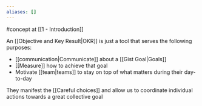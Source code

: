 ```yaml
---
aliases: []
---
```

#concept at [[1 - Introduction]]

An [[Objective and Key Result|OKR]] is just a tool that serves the following purposes:

- [[communication|Communicate]] about a [[Gist Goal|Goals]]
- [[Measure]] how to achieve that goal
- Motivate [[team|teams]] to stay on top of what matters during their day-to-day

They manifest the [[Careful choices]] and allow us to coordinate individual actions towards a great collective goal